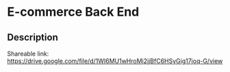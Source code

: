 # E-commerce Back End 

## Description

Shareable link: https://drive.google.com/file/d/1WI6MU1wHroMj2jjBfC6HSyGig17joq-G/view
